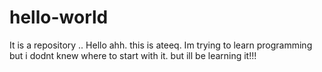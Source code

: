 # hello-world
It is a repository ..
Hello ahh. this is ateeq. Im trying to learn programming
 but i dodnt knew where to start with it. but ill be learning it!!!
